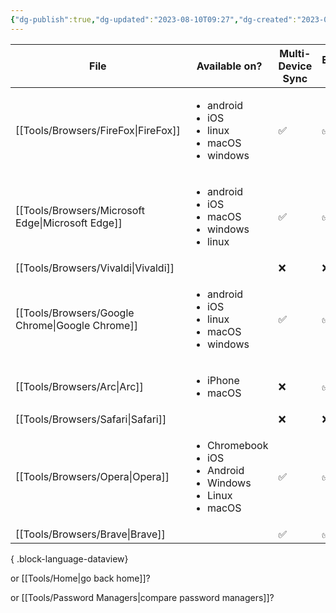 ```yaml
---
{"dg-publish":true,"dg-updated":"2023-08-10T09:27","dg-created":"2023-08-08T10:07","title":"Browsers","dg-permalink":"browsers","dg-path":"Browsers.md","permalink":"/browsers/","dgPassFrontmatter":true,"created":"2023-08-08T10:07","updated":"2023-08-10T09:27"}
---
```



| File                                                 | Available on?                                                                                        | Multi-Device Sync | Extension Support |
| ---------------------------------------------------- | ---------------------------------------------------------------------------------------------------- | ----------------- | ----------------- |
| [[Tools/Browsers/FireFox\|FireFox]]               | <ul><li>android</li><li>iOS</li><li>linux</li><li>macOS</li><li>windows</li></ul>                    | ✅                 | ✅                 |
| [[Tools/Browsers/Microsoft Edge\|Microsoft Edge]] | <ul><li>android</li><li>iOS</li><li>macOS</li><li>windows</li><li>linux</li></ul>                    | ✅                 | ✅                 |
| [[Tools/Browsers/Vivaldi\|Vivaldi]]               | <ul></ul>                                                                                            | ❌                 | ❌                 |
| [[Tools/Browsers/Google Chrome\|Google Chrome]]   | <ul><li>android</li><li>iOS</li><li>linux</li><li>macOS</li><li>windows</li></ul>                    | ✅                 | ✅                 |
| [[Tools/Browsers/Arc\|Arc]]                       | <ul><li>iPhone</li><li>macOS</li></ul>                                                               | ❌                 | ✅                 |
| [[Tools/Browsers/Safari\|Safari]]                 | <ul></ul>                                                                                            | ❌                 | ❌                 |
| [[Tools/Browsers/Opera\|Opera]]                   | <ul><li>Chromebook</li><li>iOS</li><li>Android</li><li>Windows</li><li>Linux</li><li>macOS</li></ul> | ✅                 | ✅                 |
| [[Tools/Browsers/Brave\|Brave]]                   | <ul></ul>                                                                                            | ✅                 | ✅                 |

{ .block-language-dataview}

or [[Tools/Home\|go back home]]?

or [[Tools/Password Managers\|compare password managers]]?